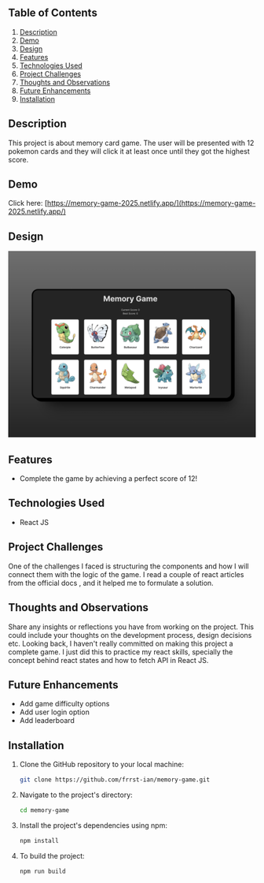 ## Table of Contents

1. [Description](#description)
1. [Demo](#demo)
1. [Design](#design)
1. [Features](#features)
1. [Technologies Used](#technologies-used)
1. [Project Challenges](#project-challenges)
1. [Thoughts and Observations](#thoughts-and-observations)
1. [Future Enhancements](#future-enhancements)
1. [Installation](#installation)

## Description

This project is about memory card game. The user will be presented with 12 pokemon cards and they will click it at least once until they got the highest score.

## Demo

Click here: [https://memory-game-2025.netlify.app/](https://memory-game-2025.netlify.app/)

## Design

<div align='center'>
<img src='./public/ss.png' alt='Screenshot of desktop design'>
</div>

## Features

- Complete the game by achieving a perfect score of 12!

## Technologies Used

- React JS

## Project Challenges

One of the challenges I faced is structuring the components and how I will connect them with the logic of the game. I read a couple of react articles from the official docs , and it helped me to formulate a solution.

## Thoughts and Observations

Share any insights or reflections you have from working on the project. This could include your thoughts on the development process, design decisions etc. Looking back, I haven't really committed on making this project a complete game. I just did this to practice my react skills, specially the concept behind react states and how to fetch API in React JS.

## Future Enhancements

- Add game difficulty options
- Add user login option
- Add leaderboard

## Installation

1. Clone the GitHub repository to your local machine:

   ```bash
   git clone https://github.com/frrst-ian/memory-game.git
   ```

2. Navigate to the project's directory:

   ```bash
   cd memory-game
   ```

3. Install the project's dependencies using npm:

   ```bash
   npm install
   ```

4. To build the project:

   ```bash
   npm run build
   ```